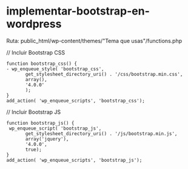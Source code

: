 # implementar-bootstrap-en-wordpress

Ruta: public_html/wp-content/themes/"Tema que usas"/functions.php

// Incluir Bootstrap CSS
```
function bootstrap_css() {
- wp_enqueue_style( 'bootstrap_css', 
       get_stylesheet_directory_uri() . '/css/bootstrap.min.css', 
       array(), 
       '4.0.0'
       ); 
}
add_action( 'wp_enqueue_scripts', 'bootstrap_css');
```

// Incluir Bootstrap JS
```
function bootstrap_js() {
 wp_enqueue_script( 'bootstrap_js', 
       get_stylesheet_directory_uri() . '/js/bootstrap.min.js', 
       array('jquery'), 
       '4.0.0', 
       true); 
}
add_action( 'wp_enqueue_scripts', 'bootstrap_js');
```
